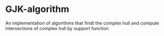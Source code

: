 # GJK-algorithm
 An implementation of algorithms that findt the complex hull and compute intersections of complex hull by support function
